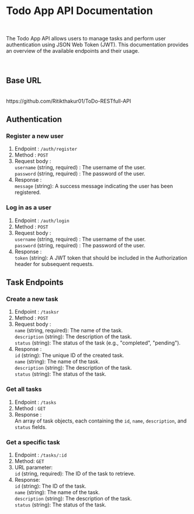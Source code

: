 # <h1>Todo App API Documentation</h1>
<br/>
<p>The Todo App API allows users to manage tasks and perform user authentication using JSON Web Token (JWT). This documentation provides an overview of the available endpoints and their usage.</p>
<br/>
<h2>Base URL</h2><br/>
<a>https://github.com/Ritikthakur01/ToDo-RESTfull-API</a>

<h2>Authentication</h2>
 <h3>Register a new user</h3>
  
  1. Endpoint : `/auth/register`
  2. Method : `POST`
  3. Request body : 
          <br/>
          `username` (string, required) : The username of the user.
          <br/>
          `password` (string, required) : The password of the user.
  4. Response :
          <br/>
          `message` (string): A success message indicating the user has been registered.
 

 <h3>Log in as a user</h3>
 
  1. Endpoint : `/auth/login`
  2. Method : `POST`
  3. Request body : 
          <br/>
          `username` (string, required) : The username of the user.
          <br/>
          `password` (string, required) : The password of the user.
  4. Response :
          <br/>
          `token` (string): A JWT token that should be included in the Authorization header for subsequent requests.
          
          
 <h2>Task Endpoints</h2>
 <h3>Create a new task</h3>
  
  1. Endpoint : `/tasksr`
  2. Method : `POST`
  3. Request body : 
          <br/>
          `name` (string, required): The name of the task.
          <br/>
          `description` (string): The description of the task.
          <br/>
          `status` (string): The status of the task (e.g., "completed", "pending").
  4. Response :
          <br/>
          `id` (string): The unique ID of the created task.
          <br/>
          `name` (string): The name of the task.
          <br/>
          `description` (string): The description of the task.
          <br/>
          `status` (string): The status of the task.
 

 <h3>Get all tasks</h3>
 
  1. Endpoint : `/tasks`
  2. Method : `GET`
  3. Response :
          <br/>
         An array of task objects, each containing the `id`, `name`, `description`, and `status` fields.
   
  
 <h3>Get a specific task</h3>
 
 1. Endpoint : `/tasks/:id`
 2. Method: `GET`
 3. URL parameter:
         <br/>
        `id` (string, required): The ID of the task to retrieve.
 4. Response:
      <br/>
       `id` (string): The ID of the task.
      <br/>
       `name` (string): The name of the task.
      <br/>
       `description` (string): The description of the task.
      <br/>
       `status` (string): The status of the task.


  




